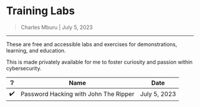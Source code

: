 # Training Labs

> Charles Mburu | July 5, 2023

-------------------


These are free and accessible labs and exercises for demonstrations, learning, and education.

This is made privately available for me to foster curiosity and passion within cybersecurity.



| :grey_question: | Name  | Date |
|----|-------|------|
| :heavy_check_mark: | Password Hacking with John The Ripper | July 5, 2023 |
